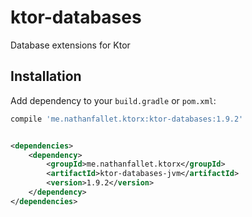 # ktor-databases

Database extensions for Ktor

## Installation

Add dependency to your `build.gradle` or `pom.xml`:

```groovy
compile 'me.nathanfallet.ktorx:ktor-databases:1.9.2'
```

```xml

<dependencies>
    <dependency>
        <groupId>me.nathanfallet.ktorx</groupId>
        <artifactId>ktor-databases-jvm</artifactId>
        <version>1.9.2</version>
    </dependency>
</dependencies>
```
